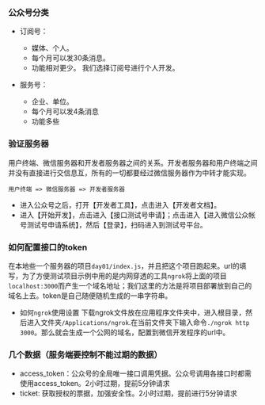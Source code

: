 ### 公众号分类
- 订阅号：
    - 媒体、个人。
    - 每个月可以发30条消息。
    - 功能相对更少。
我们选择订阅号进行个人开发。

- 服务号：
    - 企业、单位。
    - 每个月可以发4条消息
    - 功能多些

 
### 验证服务器
用户终端、微信服务器和开发者服务器之间的关系。开发者服务器和用户终端之间并没有直接进行交信息互，所有的一切都要经过微信服务器作为中转才能实现。
```
用户终端 => 微信服务器 => 开发者服务器
```

- 进入公众号之后，打开【开发者工具】，点击进入【开发者文档】。
- 进入【开始开发】，点击进入【接口测试号申请】；点击进入【进入微信公众帐号测试号申请系统】，然后【登录】，扫码进入到测试号平台。


### 如何配置接口的token
在本地些一个服务器的项目`day01/index.js`，并且把这个项目跑起来。url的填写，为了方便测试项目示例中用的是内网穿透的工具`ngrok`将上面的项目`localhost:3000`而产生一个域名地址；我们这里的方法是将项目部署放到自己的域名上去。token是自己随便随机生成的一串字符串。

- 如何`ngrok`使用设置
下载ngrok文件放在应用程序文件夹中，进入根目录，然后进入文件夹`/Applications/ngrok`.在当前文件夹下输入命令`./ngrok http 3000`。那么就会生成一个公网的域名，配置到微信开发程序的url中。




### 几个数据（服务端要控制不能过期的数据）
- access_token：公众号的全局唯一接口调用凭据。公众号调用各接口时都需使用access_token。2小时过期，提前5分钟请求
- ticket: 获取授权的票据，加强安全性。2小时过期，提前进行5分钟请求


